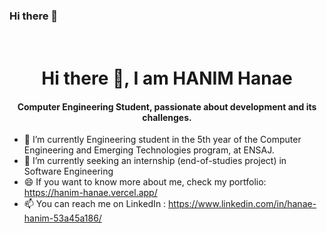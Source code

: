### Hi there 👋

<h1 align="center">
  <br>
  Hi there 👋, I am HANIM Hanae
  <br>
</h1>

<h4 align="center">Computer Engineering Student, passionate about development and its challenges.</h4>

- 🌱 I’m currently Engineering student in the 5th year of the Computer Engineering and Emerging Technologies program, at ENSAJ. 
- 🤔 I’m currently seeking an internship (end-of-studies project) in Software Engineering
- 😄 If you want to know more about me, check my portfolio: https://hanim-hanae.vercel.app/
- 📫 You can reach me on LinkedIn : https://www.linkedin.com/in/hanae-hanim-53a45a186/

